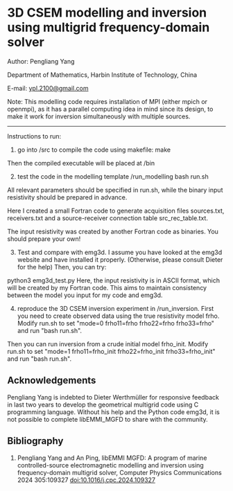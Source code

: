 # 3D CSEM modelling and inversion using multigrid frequency-domain solver

Author: Pengliang Yang

Department of Mathematics, Harbin Institute of Technology, China

E-mail: ypl.2100@gmail.com

Note: This modelling code requires installation of MPI (either mpich or openmpi),
as it has a parallel computing idea in mind since its design, to make it work 
for inversion simultaneously with multiple sources.

----------------------------------------------------

Instructions to run:

1. go into /src to compile the code using makefile:
make

Then the compiled executable will be placed at /bin

2. test the code in the modelling template /run_modelling
bash run.sh

All relevant parameters should be specified in run.sh, while the binary input 
resistivity should be prepared in advance.

Here I created a small Fortran code to generate acquisition files
sources.txt, receivers.txt and a source-receiver connection table src_rec_table.txt.

The input resistivity was created by another Fortran code as binaries.
You should prepare your own!

3. Test and compare with emg3d. I assume you have looked at the emg3d website and 
have installed it properly. (Otherwise, please consult Dieter for the help)
 Then, you can try:
 
python3 emg3d_test.py
Here, the input resistivity is in ASCII format, which will be created by my Fortran code.
This aims to maintain consistency between the model you input for my code and emg3d.

4. reproduce the 3D CSEM inversion experiment in /run_inversion.
First you need to create observed data using the true resistivity model frho.
Modify run.sh to set "mode=0 frho11=frho frho22=frho frho33=frho" and run "bash run.sh".

Then you can run inversion from a crude initial model frho_init.
Modify run.sh to set "mode=1 frho11=frho_init frho22=frho_init frho33=frho_init" and run "bash run.sh".


## Acknowledgements

Pengliang Yang is indebted to Dieter Werthmüller for responsive feedback in last two years to develop the
geometrical multigrid code using C programming language. Without his help and the Python code emg3d,
it is not possible to complete libEMMI_MGFD to share with the community.

## Bibliography

1. Pengliang Yang and An Ping, libEMMI MGFD: A program of marine controlled-source electromagnetic
modelling and inversion using frequency-domain multigrid solver, Computer Physics Communications 2024 305:109327
[doi:10.1016/j.cpc.2024.109327](https://doi.org/10.1016/j.cpc.2024.109327)
